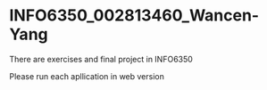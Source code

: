 # INFO6350_002813460_Wancen-Yang
There are exercises and final project in INFO6350 

Please run each apllication in web version
